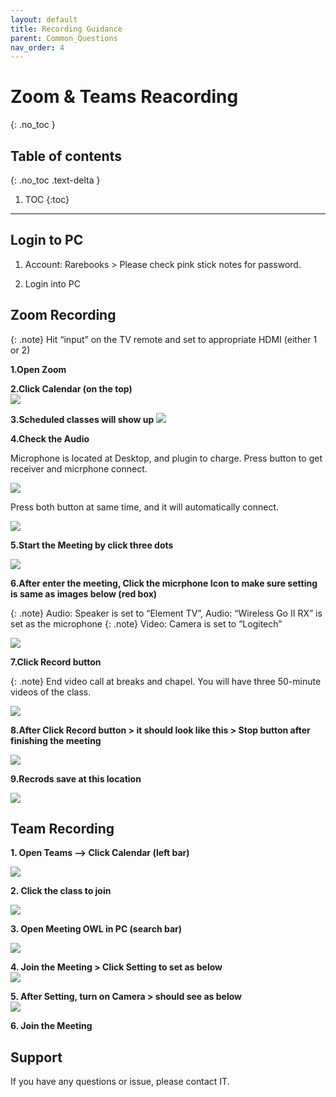 ```yaml
---
layout: default
title: Recording Guidance
parent: Common_Questions
nav_order: 4
---
```

# Zoom & Teams Reacording
{: .no_toc }

## Table of contents
{: .no_toc .text-delta }

1. TOC
{:toc}

---

## Login to PC

1. Account: Rarebooks >  Please check pink stick notes for password.   


2. Login into PC  


## Zoom Recording  

{: .note}
Hit “input” on the TV remote and set to appropriate HDMI (either 1 or 2)

**1.Open Zoom**

**2.Click Calendar (on the top)**  
![](../../assets/images/zoom1.jpg)  

**3.Scheduled classes will show up** 
![](../../assets/images/zoom2.jpg)    

**4.Check the Audio**  

Microphone is located at Desktop, and plugin to charge. Press button to get receiver and micrphone connect.

![](../../assets/images/zoom2_1.jpg)  

Press both button at same time, and it will automatically connect.  


![](../../assets/images/zoom2_2.jpg)    


**5.Start the Meeting by click three dots**  


![](../../assets/images/zoom3.jpg)   

**6.After enter the meeting, Click the micrphone Icon to make sure setting is same as images below (red box)**    

{: .note}
Audio: Speaker is set to “Element TV”, Audio: “Wireless Go II RX” is set as the microphone
{: .note}
Video: Camera is set to “Logitech” 

![](../../assets/images/zoom4.jpg)   

**7.Click Record button**    

{: .note}
End video call at breaks and chapel. You will have three 50-minute videos of the class.

![](../../assets/images/zoom5.jpg)  


**8.After Click Record button > it should look like this > Stop button after finishing the meeting**   

![](../../assets/images/zoom6.jpg)    


**9.Recrods save at this location**  

![](../../assets/images/zoom7.png)



## Team Recording   


**1. Open Teams --> Click Calendar (left bar)**  

![](../../assets/images/team1.jpg)  


**2. Click the class to join**  

![](../../assets/images/team2.jpg)  


**3. Open Meeting OWL in PC (search bar)**   

![](../../assets/images/team3.jpg)   


**4. Join the Meeting > Click Setting to set as below**  
![](../../assets/images/team4.jpg)  

**5. After Setting, turn on Camera > should see as below**  
![](../../assets/images/team5.jpg)    


**6. Join the Meeting**  



## Support   

If you have any questions or issue, please contact IT. 










